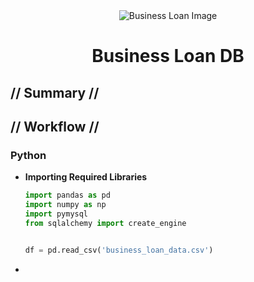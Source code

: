 <div align="center">
<img src="images/banner.png" alt="Business Loan Image">
<h1> Business Loan DB </h1>
</div>

## // Summary //




## // Workflow //

### Python


- **Importing Required Libraries**

    ```python
    import pandas as pd 
    import numpy as np
    import pymysql
    from sqlalchemy import create_engine


    df = pd.read_csv('business_loan_data.csv')
    ```
- 